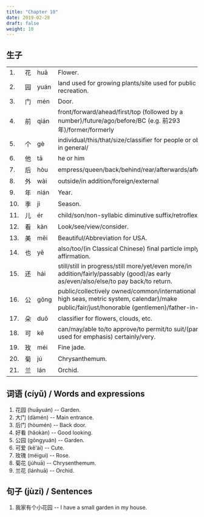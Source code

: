 ```yaml
---
title: "Chapter 10"
date: 2019-02-28
draft: false
weight: 10
---
```


## 生子

|     |    |      |                                                                                                                                                                                                                                                         |
|-----|----|------|---------------------------------------------------------------------------------------------------------------------------------------------------------------------------------------------------------------------------------------------------------|
| 1.  | 花 | huā  | Flower.                                                                                                                                                                                                                                                 |
| 2.  | 园 | yuán | land used for growing plants/site used for public recreation.                                                                                                                                                                                                                                                 |
| 3.  | 门 | mén  | Door.                                                                                                                                                                                                                                                   |
| 4.  | 前 | qián | front/forward/ahead/first/top (followed by a number)/future/ago/before/BC (e.g. 前293年)/former/formerly                                                                                                                                                |
| 5.  | 个 | gè   | individual/this/that/size/classifier for people or objects in general/                                                                                                                                                                                  |
| 6.  | 他 | tā   | he or him                                                                                                                                                                                                                                               |
| 7.  | 后 | hòu  | empress/queen/back/behind/rear/afterwards/after/later                                                                                                                                                                                                   |
| 8.  | 外 | wài  | outside/in addition/foreign/external                                                                                                                                                                                                                    |
| 9.  | 年 | nián | Year.                                                                                                                                                                                                                                                   |
| 10. | 季 | jì   | Season.                                                                                                                                                                                                                                                 |
| 11. | 儿 | ér   | child/son/non-syllabic diminutive suffix/retroflex final                                                                                                                                                                                                |
| 12. | 看 | kàn  | Look/see/view/consider. |
| 13. | 美 | měi  | Beautiful/Abbreviation for USA. |
| 14. | 也 | yě   | also/too/(in Classical Chinese) final particle implying affirmation. |
| 15. | 还 | hái  | still/still in progress/still more/yet/even more/in addition/fairly/passably (good)/as early as/even/also/else/to pay back/to return. |
| 16. | 公 | gōng | public/collectively owned/common/international (e.g. high seas, metric system, calendar)/make public/fair/just/honorable (gentlemen)/father-in-law。 |
| 17. | 朵 | duǒ  | classifier for flowers, clouds, etc. |
| 18. | 可 | kě   | can/may/able to/to approve/to permit/to suit/(particle used for emphasis) certainly/very. |
| 19. | 玫 | méi  | Fine jade. |
| 20. | 菊 | jú   | Chrysanthemum. |
| 21. | 兰 | lán  | Orchid. |

## 词语 (cíyǔ) / Words and expressions

1. 花园 (huāyuán) -- Garden.
2. 大门 (dàmén) -- Main entrance.
3. 后门 (hòumén) -- Back door.
4. 好看 (hǎokàn) -- Good looking.
5. 公园 (gōngyuán) -- Garden.
6. 可爱 (kě'ài) -- Cute.
7. 玫瑰 (méigui) -- Rose.
8. 菊花 (júhuā) -- Chrysenthemum.
9. 兰花 (lánhuā) -- Orchid.

## 句子 (jùzi) / Sentences

1. 我家有个小花园 -- I have a small garden in my house.








